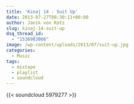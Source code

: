 ```yaml
---
title: 'Kinaj 14 - Suit Up'
date: 2013-07-27T08:30:11+00:00
author: Janik von Rotz
slug: kinaj-14-suit-up
dsq_thread_id:
  - "1536983866"
image: /wp-content/uploads/2013/07/suit-up.jpg
categories:
  - Music
tags:
  - mixtape
  - playlist
  - soundcloud
---
```

{{< soundcloud 5979277 >}}
